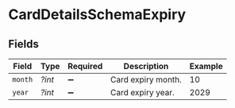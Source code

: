 # CardDetailsSchemaExpiry


## Fields

| Field              | Type               | Required           | Description        | Example            |
| ------------------ | ------------------ | ------------------ | ------------------ | ------------------ |
| `month`            | *?int*             | :heavy_minus_sign: | Card expiry month. | 10                 |
| `year`             | *?int*             | :heavy_minus_sign: | Card expiry year.  | 2029               |